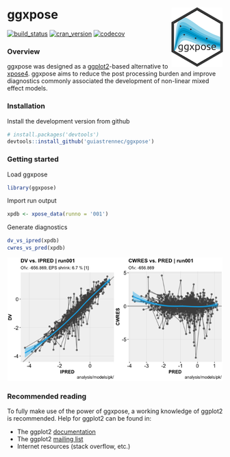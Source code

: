 
ggxpose <a href="https://guiastrennec.github.io/ggxpose/"><img src="logo.png" align="right" /></a>
==================================================================================================

[![build\_status](https://travis-ci.org/guiastrennec/ggxpose.svg?branch=master)](https://travis-ci.org/guiastrennec/ggxpose) [![cran\_version](http://www.r-pkg.org/badges/version/ggxpose)]() [![codecov](https://codecov.io/gh/guiastrennec/ggxpose/branch/master/graph/badge.svg)](https://codecov.io/gh/guiastrennec/ggxpose)

### Overview

ggxpose was designed as a [ggplot2](https://github.com/tidyverse/ggplot2)-based alternative to [xpose4](http://xpose.sourceforge.net). ggxpose aims to reduce the post processing burden and improve diagnostics commonly associated the development of non-linear mixed effect models.

### Installation

Install the development version from github

``` r
# install.packages('devtools')
devtools::install_github('guiastrennec/ggxpose')
```

### Getting started

Load ggxpose

``` r
library(ggxpose)
```

Import run output

``` r
xpdb <- xpose_data(runno = '001')
```

Generate diagnostics

``` r
dv_vs_ipred(xpdb)
cwres_vs_pred(xpdb)
```

![](inst/img/readme_example_figure-1.png)

### Recommended reading

To fully make use of the power of ggxpose, a working knowledge of ggplot2 is recommended. Help for ggplot2 can be found in:

-   The ggplot2 [documentation](http://docs.ggplot2.org/current/)
-   The ggplot2 [mailing list](https://groups.google.com/forum/?fromgroups#!forum/ggplot2)
-   Internet resources (stack overflow, etc.)
